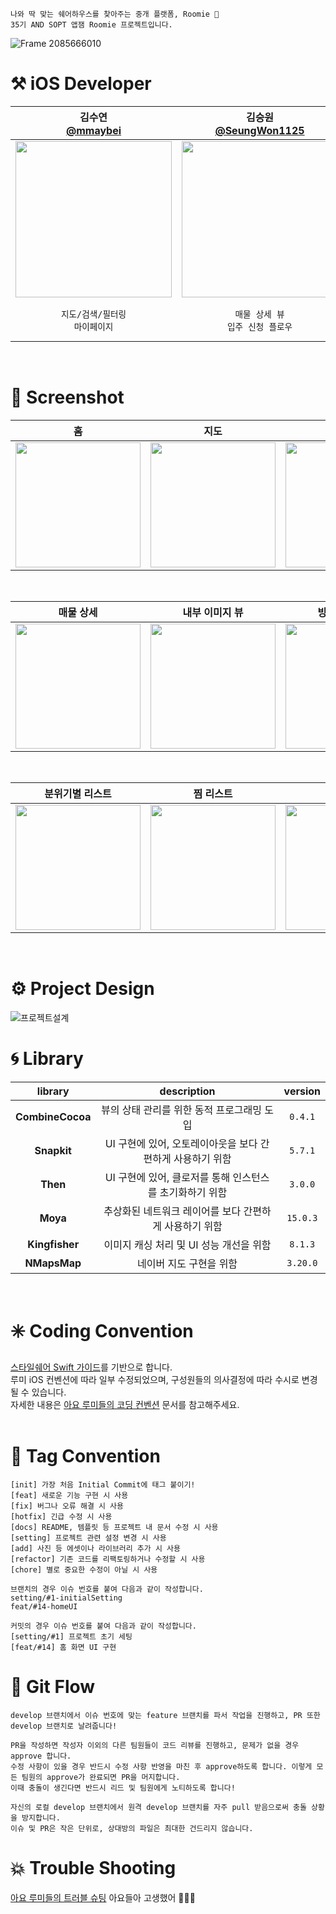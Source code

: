 ```
나와 딱 맞는 쉐어하우스를 찾아주는 중개 플랫폼, Roomie 🏡
35기 AND SOPT 앱잼 Roomie 프로젝트입니다.
```
![Frame 2085666010](https://github.com/user-attachments/assets/d44647e1-d667-43a7-b1df-24a2646b0a6f)
</br>

# ⚒️ iOS Developer
|김수연</br>[@mmaybei](https://github.com/mmaybei)|김승원</br>[@SeungWon1125](https://github.com/SeungWon1125)|김현수</br>[@maeng-kim](https://github.com/@maeng-kim)|
|:---:|:---:|:---:|
|<img src = "https://github.com/user-attachments/assets/23a9cf2b-79b8-4c5f-bb76-30de4300d926" width ="250">|<img src = "https://github.com/user-attachments/assets/8d4d736d-3547-44ad-9aa5-ce7b4c3eab98" width ="250">|<img src = "https://github.com/user-attachments/assets/014597cb-0f1b-4fbd-a028-82f9c0edb622" width ="250">|
|`지도/검색/필터링`</br>`마이페이지`|`매물 상세 뷰`</br>`입주 신청 플로우`|`홈 뷰`</br>`분위기 별 리스트`</br>`찜 리스트`|
</br>

# 🏡 Screenshot
| 홈 | 지도 | 필터링 | 검색 |
|:---:|:---:|:---:|:---:|
|<img src = "https://github.com/user-attachments/assets/284a9f1a-cc6c-4b57-98db-044679db5544" width ="200">|<img src = "https://github.com/user-attachments/assets/bdd04f02-aacf-42d1-94a6-b8fe3c223bfe" width ="200">|<img src = "https://github.com/user-attachments/assets/8f1d8c91-9974-4710-9637-27f43ad7495f" width ="200">|<img src = "https://github.com/user-attachments/assets/1e98c0fa-54c8-46ae-8ac9-a62619c44174" width ="200">|
</br>

| 매물 상세 | 내부 이미지 뷰 | 방별 이미지 뷰 | 투어 신청 |
|:---:|:---:|:---:|:---:|
|<img src = "https://github.com/user-attachments/assets/e2bfcb04-b777-42c9-a16f-782286b63832" width ="200">|<img src = "https://github.com/user-attachments/assets/1d2dd0b1-24b1-46a1-8e32-29c19d901adb" width ="200">|<img src = "https://github.com/user-attachments/assets/04e90c6f-2fd7-49b0-90c1-7cd85efb302a" width ="200">|<img src = "https://github.com/user-attachments/assets/bf2bb57c-23ae-4e59-a266-9561e29492d1" width ="200">|
</br>

| 분위기별 리스트 | 찜 리스트 | 마이페이지 |
|:---:|:---:|:---:|
|<img src = "https://github.com/user-attachments/assets/003fd19e-89d0-4372-b650-7b6d38a89ad0" width ="200">|<img src = "https://github.com/user-attachments/assets/1c3a1b7e-cb18-434c-a52a-0f51ccbf2f4f" width ="200">|<img src = "https://github.com/user-attachments/assets/9ea512e8-d58a-4c47-926c-b2bb8ad105d6" width ="200">|
</br>

# ⚙️ Project Design
![프로젝트설계](https://github.com/user-attachments/assets/48d3c7c1-6334-48d3-8beb-d6c259cb231f)

# 🌀 Library
|library|description|version|
|:---:|:---:|:---:|
|**CombineCocoa**|뷰의 상태 관리를 위한 동적 프로그래밍 도입|`0.4.1`|
|**Snapkit**|UI 구현에 있어, 오토레이아웃을 보다 간편하게 사용하기 위함|`5.7.1`|
|**Then**|UI 구현에 있어, 클로저를 통해 인스턴스를 초기화하기 위함|`3.0.0`|
|**Moya**|추상화된 네트워크 레이어를 보다 간편하게 사용하기 위함|`15.0.3`|
|**Kingfisher**|이미지 캐싱 처리 및 UI 성능 개선을 위함|`8.1.3`|
|**NMapsMap**|네이버 지도 구현을 위함|`3.20.0`|
</br>

# ✳️ Coding Convention
[스타일쉐어 Swift 가이드](https://github.com/StyleShare/swift-style-guide)를 기반으로 합니다.</br>
루미 iOS 컨벤션에 따라 일부 수정되었으며, 구성원들의 의사결정에 따라 수시로 변경될 수 있습니다.</br>
자세한 내용은 [아요 루미들의 코딩 컨벤션](https://automatic-protocol-11a.notion.site/16536a29f062800e80cffc65cf303f39?pvs=4) 문서를 참고해주세요.
</br></br>

# 📝 Tag Convention
```
[init] 가장 처음 Initial Commit에 태그 붙이기!
[feat] 새로운 기능 구현 시 사용
[fix] 버그나 오류 해결 시 사용
[hotfix] 긴급 수정 시 사용
[docs] README, 템플릿 등 프로젝트 내 문서 수정 시 사용
[setting] 프로젝트 관련 설정 변경 시 사용
[add] 사진 등 에셋이나 라이브러리 추가 시 사용
[refactor] 기존 코드를 리팩토링하거나 수정할 시 사용
[chore] 별로 중요한 수정이 아닐 시 사용
```
```
브랜치의 경우 이슈 번호를 붙여 다음과 같이 작성합니다.
setting/#1-initialSetting
feat/#14-homeUI

커밋의 경우 이슈 번호를 붙여 다음과 같이 작성합니다.
[setting/#1] 프로젝트 초기 세팅
[feat/#14] 홈 화면 UI 구현
```

# 🧤 Git Flow
```
develop 브랜치에서 이슈 번호에 맞는 feature 브랜치를 파서 작업을 진행하고, PR 또한 develop 브랜치로 날려줍니다!

PR을 작성하면 작성자 이외의 다른 팀원들이 코드 리뷰를 진행하고, 문제가 없을 경우 approve 합니다.
수정 사항이 있을 경우 반드시 수정 사항 반영을 마친 후 approve하도록 합니다. 이렇게 모든 팀원의 approve가 완료되면 PR을 머지합니다.
이때 충돌이 생긴다면 반드시 리드 및 팀원에게 노티하도록 합니다!

자신의 로컬 develop 브랜치에서 원격 develop 브랜치를 자주 pull 받음으로써 충돌 상황을 방지합니다.
이슈 및 PR은 작은 단위로, 상대방의 파일은 최대한 건드리지 않습니다.
```

# 💥 Trouble Shooting
[아요 루미들의 트러블 슈팅](https://www.notion.so/16536a29f06280ada9dcc81027a4a935?pvs=4) 
아요들아 고생했어 🫳🫳🫳
